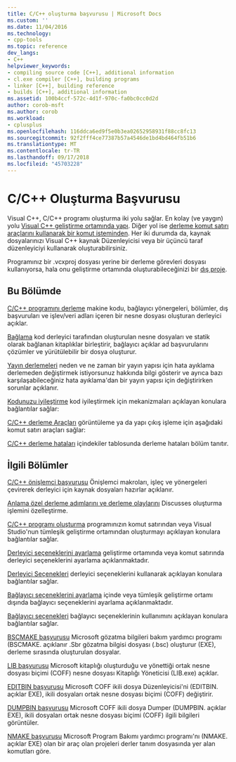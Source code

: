 ```yaml
---
title: C/C++ oluşturma başvurusu | Microsoft Docs
ms.custom: ''
ms.date: 11/04/2016
ms.technology:
- cpp-tools
ms.topic: reference
dev_langs:
- C++
helpviewer_keywords:
- compiling source code [C++], additional information
- cl.exe compiler [C++], building programs
- linker [C++], building reference
- builds [C++], additional information
ms.assetid: 100b4ccf-572c-4d1f-970c-fa0bc0cc0d2d
author: corob-msft
ms.author: corob
ms.workload:
- cplusplus
ms.openlocfilehash: 116ddca6ed9f5e0b3ea02652958931f88cc8fc13
ms.sourcegitcommit: 92f2fff4ce77387b57a4546de1bd4bd464fb51b6
ms.translationtype: MT
ms.contentlocale: tr-TR
ms.lasthandoff: 09/17/2018
ms.locfileid: "45703228"
---
```

# <a name="cc-building-reference"></a>C/C++ Oluşturma Başvurusu

Visual C++, C/C++ programı oluşturma iki yolu sağlar. En kolay (ve yaygın) yolu [Visual C++ geliştirme ortamında yapı](../../ide/building-cpp-projects-in-visual-studio.md). Diğer yol ise [derleme komut satırı araçlarını kullanarak bir komut isteminden](../../build/building-on-the-command-line.md). Her iki durumda da, kaynak dosyalarınızı Visual C++ kaynak Düzenleyicisi veya bir üçüncü taraf düzenleyiciyi kullanarak oluşturabilirsiniz.

Programınız bir .vcxproj dosyası yerine bir derleme görevleri dosyası kullanıyorsa, hala onu geliştirme ortamında oluşturabileceğinizi bir [dış proje](../../ide/building-external-projects.md).

## <a name="in-this-section"></a>Bu Bölümde

[C/C++ programını derleme](../../build/reference/compiling-a-c-cpp-program.md) makine kodu, bağlayıcı yönergeleri, bölümler, dış başvuruları ve işlev/veri adları içeren bir nesne dosyası oluşturan derleyici açıklar.

[Bağlama](../../build/reference/linking.md) kod derleyici tarafından oluşturulan nesne dosyaları ve statik olarak bağlanan kitaplıklar birleştirir, bağlayıcı açıklar ad başvurularını çözümler ve yürütülebilir bir dosya oluşturur.

[Yayın derlemeleri](../../build/reference/release-builds.md) neden ve ne zaman bir yayın yapısı için hata ayıklama derlemeden değiştirmek istiyorsunuz hakkında bilgi gösterir ve ayrıca bazı karşılaşabileceğiniz hata ayıklama'dan bir yayın yapısı için değiştirirken sorunlar açıklanır.

[Kodunuzu iyileştirme](../../build/reference/optimizing-your-code.md) kod iyileştirmek için mekanizmaları açıklayan konulara bağlantılar sağlar:

[C/C++ derleme Araçları](../../build/reference/c-cpp-build-tools.md) görüntüleme ya da yapı çıkış işleme için aşağıdaki komut satırı araçları sağlar:

[C/C++ derleme hataları](../../error-messages/compiler-errors-1/c-cpp-build-errors.md) içindekiler tablosunda derleme hataları bölüm tanıtır.

## <a name="related-sections"></a>İlgili Bölümler

[C/C++ önişlemci başvurusu](../../preprocessor/c-cpp-preprocessor-reference.md) Önişlemci makroları, işleç ve yönergeleri çevirerek derleyici için kaynak dosyaları hazırlar açıklanır.

[Anlama özel derleme adımlarını ve derleme olaylarını](../../ide/understanding-custom-build-steps-and-build-events.md) Discusses oluşturma işlemini özelleştirme.

[C/C++ programı oluşturma](../../build/building-c-cpp-programs.md) programınızın komut satırından veya Visual Studio'nun tümleşik geliştirme ortamından oluşturmayı açıklayan konulara bağlantılar sağlar.

[Derleyici seçeneklerini ayarlama](../../build/reference/setting-compiler-options.md) geliştirme ortamında veya komut satırında derleyici seçeneklerini ayarlama açıklanmaktadır.

[Derleyici Seçenekleri](../../build/reference/compiler-options.md) derleyici seçeneklerini kullanarak açıklayan konulara bağlantılar sağlar.

[Bağlayıcı seçeneklerini ayarlama](../../build/reference/setting-linker-options.md) içinde veya tümleşik geliştirme ortamı dışında bağlayıcı seçeneklerini ayarlama açıklanmaktadır.

[Bağlayıcı seçenekleri](../../build/reference/linker-options.md) bağlayıcı seçeneklerinin kullanımını açıklayan konulara bağlantılar sağlar.

[BSCMAKE başvurusu](../../build/reference/bscmake-reference.md) Microsoft gözatma bilgileri bakım yardımcı programı (BSCMAKE. açıklanır .Sbr gözatma bilgisi dosyası (.bsc) oluşturur (EXE), derleme sırasında oluşturulan dosyalar.

[LIB başvurusu](../../build/reference/lib-reference.md) Microsoft kitaplığı oluşturduğu ve yönettiği ortak nesne dosyası biçimi (COFF) nesne dosyası Kitaplığı Yöneticisi (LIB.exe) açıklar.

[EDITBIN başvurusu](../../build/reference/editbin-reference.md) Microsoft COFF ikili dosya Düzenleyicisi'ni (EDITBIN. açıklar EXE), ikili dosyaları ortak nesne dosyası biçimi (COFF) değiştirir.

[DUMPBIN başvurusu](../../build/reference/dumpbin-reference.md) Microsoft COFF ikili dosya Dumper (DUMPBIN. açıklar EXE), ikili dosyaları ortak nesne dosyası biçimi (COFF) ilgili bilgileri görüntüler.

[NMAKE başvurusu](../../build/nmake-reference.md) Microsoft Program Bakımı yardımcı programı'nı (NMAKE. açıklar EXE) olan bir araç olan projeleri derler tanım dosyasında yer alan komutları göre.